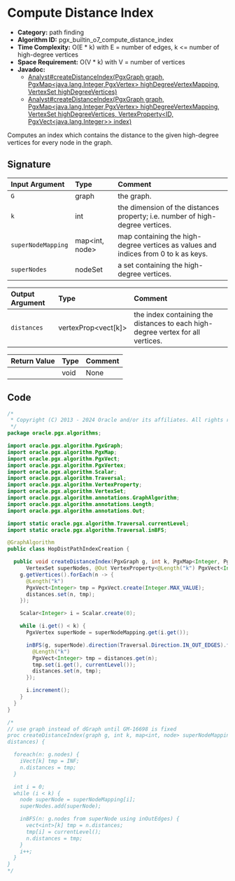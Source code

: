 # Compute Distance Index

- **Category:** path finding
- **Algorithm ID:** pgx_builtin_o7_compute_distance_index
- **Time Complexity:** O(E * k) with E = number of edges, k <= number of high-degree vertices
- **Space Requirement:** O(V * k) with V = number of vertices
- **Javadoc:** 
  - [Analyst#createDistanceIndex(PgxGraph graph, PgxMap<java.lang.Integer,​PgxVertex<ID>> highDegreeVertexMapping, VertexSet<ID> highDegreeVertices)](https://docs.oracle.com/en/database/oracle/property-graph/24.4/spgjv/oracle/pgx/api/Analyst.html#createDistanceIndex_oracle_pgx_api_PgxGraph_oracle_pgx_api_PgxMap_oracle_pgx_api_VertexSet_)
  - [Analyst#createDistanceIndex(PgxGraph graph, PgxMap<java.lang.Integer,​PgxVertex<ID>> highDegreeVertexMapping, VertexSet<ID> highDegreeVertices, VertexProperty<ID,​PgxVect<java.lang.Integer>> index)](https://docs.oracle.com/en/database/oracle/property-graph/24.4/spgjv/oracle/pgx/api/Analyst.html#createDistanceIndex_oracle_pgx_api_PgxGraph_oracle_pgx_api_PgxMap_oracle_pgx_api_VertexSet_oracle_pgx_api_VertexProperty_)

Computes an index which contains the distance to the given high-degree vertices for every node in the graph.

## Signature

| Input Argument | Type | Comment |
| :--- | :--- | :--- |
| `G` | graph | the graph. |
| `k` | int | the dimension of the distances property; i.e. number of high-degree vertices. |
| `superNodeMapping` | map<int, node> | map containing the high-degree vertices as values and indices from 0 to k as keys. |
| `superNodes` | nodeSet | a set containing the high-degree vertices. |

| Output Argument | Type | Comment |
| :--- | :--- | :--- |
| `distances` | vertexProp<vect<int>[k]> | the index containing the distances to each high-degree vertex for all vertices. |

| Return Value | Type | Comment |
| :--- | :--- | :--- |
| | void | None |

## Code

```java
/*
 * Copyright (C) 2013 - 2024 Oracle and/or its affiliates. All rights reserved.
 */
package oracle.pgx.algorithms;

import oracle.pgx.algorithm.PgxGraph;
import oracle.pgx.algorithm.PgxMap;
import oracle.pgx.algorithm.PgxVect;
import oracle.pgx.algorithm.PgxVertex;
import oracle.pgx.algorithm.Scalar;
import oracle.pgx.algorithm.Traversal;
import oracle.pgx.algorithm.VertexProperty;
import oracle.pgx.algorithm.VertexSet;
import oracle.pgx.algorithm.annotations.GraphAlgorithm;
import oracle.pgx.algorithm.annotations.Length;
import oracle.pgx.algorithm.annotations.Out;

import static oracle.pgx.algorithm.Traversal.currentLevel;
import static oracle.pgx.algorithm.Traversal.inBFS;

@GraphAlgorithm
public class HopDistPathIndexCreation {

  public void createDistanceIndex(PgxGraph g, int k, PgxMap<Integer, PgxVertex> superNodeMapping,
      VertexSet superNodes, @Out VertexProperty<@Length("k") PgxVect<Integer>> distances) {
    g.getVertices().forEach(n -> {
      @Length("k")
      PgxVect<Integer> tmp = PgxVect.create(Integer.MAX_VALUE);
      distances.set(n, tmp);
    });

    Scalar<Integer> i = Scalar.create(0);

    while (i.get() < k) {
      PgxVertex superNode = superNodeMapping.get(i.get());

      inBFS(g, superNode).direction(Traversal.Direction.IN_OUT_EDGES).forward(n -> {
        @Length("k")
        PgxVect<Integer> tmp = distances.get(n);
        tmp.set(i.get(), currentLevel());
        distances.set(n, tmp);
      });

      i.increment();
    }
  }
}

/*
// use graph instead of dGraph until GM-16698 is fixed
proc createDistanceIndex(graph g, int k, map<int, node> superNodeMapping, nodeSet superNodes; nodeProp<vect<int>[k]>
distances) {

  foreach(n: g.nodes) {
    iVect[k] tmp = INF;
    n.distances = tmp;
  }

  int i = 0;
  while (i < k) {
    node superNode = superNodeMapping[i];
    superNodes.add(superNode);

    inBFS(n: g.nodes from superNode using inOutEdges) {
      vect<int>[k] tmp = n.distances;
      tmp[i] = currentLevel();
      n.distances = tmp;
    }
    i++;
  }
}
*/
```
